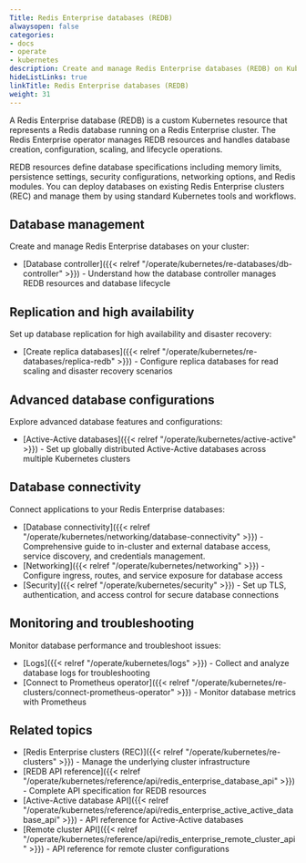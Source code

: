 ```yaml
---
Title: Redis Enterprise databases (REDB)
alwaysopen: false
categories:
- docs
- operate
- kubernetes
description: Create and manage Redis Enterprise databases (REDB) on Kubernetes using the Redis Enterprise operator.
hideListLinks: true
linkTitle: Redis Enterprise databases (REDB)
weight: 31
---
```


A Redis Enterprise database (REDB) is a custom Kubernetes resource that represents a Redis database running on a Redis Enterprise cluster. The Redis Enterprise operator manages REDB resources and handles database creation, configuration, scaling, and lifecycle operations.

REDB resources define database specifications including memory limits, persistence settings, security configurations, networking options, and Redis modules. You can deploy databases on existing Redis Enterprise clusters (REC) and manage them by using standard Kubernetes tools and workflows.

## Database management

Create and manage Redis Enterprise databases on your cluster:

- [Database controller]({{< relref "/operate/kubernetes/re-databases/db-controller" >}}) - Understand how the database controller manages REDB resources and database lifecycle

## Replication and high availability

Set up database replication for high availability and disaster recovery:

- [Create replica databases]({{< relref "/operate/kubernetes/re-databases/replica-redb" >}}) - Configure replica databases for read scaling and disaster recovery scenarios

## Advanced database configurations

Explore advanced database features and configurations:

- [Active-Active databases]({{< relref "/operate/kubernetes/active-active" >}}) - Set up globally distributed Active-Active databases across multiple Kubernetes clusters

## Database connectivity

Connect applications to your Redis Enterprise databases:

- [Database connectivity]({{< relref "/operate/kubernetes/networking/database-connectivity" >}}) - Comprehensive guide to in-cluster and external database access, service discovery, and credentials management.
- [Networking]({{< relref "/operate/kubernetes/networking" >}}) - Configure ingress, routes, and service exposure for database access
- [Security]({{< relref "/operate/kubernetes/security" >}}) - Set up TLS, authentication, and access control for secure database connections

## Monitoring and troubleshooting

Monitor database performance and troubleshoot issues:

- [Logs]({{< relref "/operate/kubernetes/logs" >}}) - Collect and analyze database logs for troubleshooting
- [Connect to Prometheus operator]({{< relref "/operate/kubernetes/re-clusters/connect-prometheus-operator" >}}) - Monitor database metrics with Prometheus

## Related topics

- [Redis Enterprise clusters (REC)]({{< relref "/operate/kubernetes/re-clusters" >}}) - Manage the underlying cluster infrastructure
- [REDB API reference]({{< relref "/operate/kubernetes/reference/api/redis_enterprise_database_api" >}}) - Complete API specification for REDB resources
- [Active-Active database API]({{< relref "/operate/kubernetes/reference/api/redis_enterprise_active_active_database_api" >}}) - API reference for Active-Active databases
- [Remote cluster API]({{< relref "/operate/kubernetes/reference/api/redis_enterprise_remote_cluster_api" >}}) - API reference for remote cluster configurations
